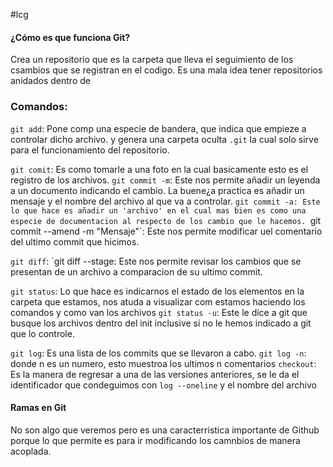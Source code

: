 #lcg 
#### ¿Cómo es que funciona Git?
Crea un repositorio que es la carpeta que lleva el seguimiento de los csambios que se registran en el codigo.
Es una mala idea tener repositorios anidados dentro de

### Comandos:
`git add`:
	Pone comp una especie de bandera, que indica que empieze a controlar dicho archivo. y genera una carpeta oculta `.git` la cual solo sirve para el funcionamiento del repositorio.
	
`git comit`:
	Es como tomarle a una foto en la cual basicamente esto es el registro de los archivos.
	`git commit -m`:
		Este nos permite añadir un leyenda a un documento indicando el cambio. La buene¿a practica es añadir un mensaje y el nombre del archivo al que va a controlar.
	`git commit -a:
		Este lo que hace es añadir un 'archivo' en el cual mas bien es como una especie de documentacion al respecto de los cambio que le hacemos.
	`git commit --amend -m "Mensaje"`:
		Este nos permite modificar uel comentario del ultimo commit que hicimos.
	
`git diff`:
	`git diff --stage:
		Este nos permite revisar los cambios que se presentan de un archivo a comparacion de su ultimo commit.
	
`git status`:
	Lo que hace es indicarnos el estado de los elementos en la carpeta que estamos, nos atuda a visualizar com estamos haciendo los comandos y como van  los archivos
	`git status -u`:
		Este le dice a git que busque los archivos dentro del init inclusive  si no le hemos indicado a git que lo controle.
	
`git log`:
	Es una lista de los commits que se llevaron a cabo.
	`git log -n`:
		donde n es un numero, esto muestroa los ultimos n comentarios
 `checkout`:
	 Es la manera de regresar a una de las versiones anteriores, se le da el identificador que condeguimos con `log --oneline` y el nombre del archivo

#### Ramas en Git
No son algo que veremos pero es una caracterristica importante de Github porque lo que permite es para ir modificando los camnbios de manera acoplada.